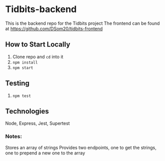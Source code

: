 # Tidbits-backend

This is the backend repo for the Tidbits project
The frontend can be found at https://github.com/DSom20/tidbits-frontend

## How to Start Locally
1. Clone repo and `cd` into it
2. `npm install`
3. `npm start`

## Testing
1. `npm test`

## Technologies
Node, Express, Jest, Supertest

### Notes:
Stores an array of strings
Provides two endpoints, one to get the strings, one to prepend a new one to the array
